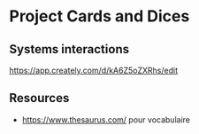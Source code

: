 # Project Cards and Dices

## Systems interactions
https://app.creately.com/d/kA6Z5oZXRhs/edit

## Resources

* https://www.thesaurus.com/ pour vocabulaire
